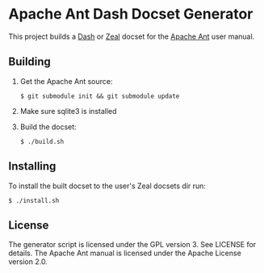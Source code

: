 Apache Ant Dash Docset Generator
================================

This project builds a [Dash](1) or [Zeal](2) docset for the [Apache Ant](3)
user manual.


Building
--------

 1. Get the Apache Ant source:

        $ git submodule init && git submodule update

 2. Make sure sqlite3 is installed

 3. Build the docset:

        $ ./build.sh


Installing
----------

To install the built docset to the user's Zeal docsets dir run:

    $ ./install.sh


License
-------

The generator script is licensed under the GPL version 3. See LICENSE for
details. The Apache Ant manual is licensed under the Apache License version
2.0.

[1]: http://kapeli.com/dash
[1]: http://zealdocs.org/
[3]: https://ant.apache.org/
